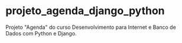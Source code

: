 # projeto_agenda_django_python
 Projeto "Agenda" do curso Desenvolvimento para Internet e Banco de Dados com Python e Django.
